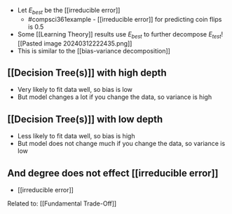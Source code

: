 - Let $E_{best}$ be the [[irreducible error]]
	- #compsci361example - [[irreducible error]] for predicting coin flips is 0.5
- Some [[Learning Theory]] results use $E_{best}$ to further decompose $E_{test}$![[Pasted image 20240312222435.png]]
- This is similar to the [[bias-variance decomposition]]
## [[Decision Tree(s)]] with high depth
- Very likely to fit data well, so bias is low
- But model changes a lot if you change the data, so variance is high
## [[Decision Tree(s)]] with low depth
- Less likely to fit data well, so bias is high
- But model does not change much if you change the data, so variance is low
## And degree does not effect [[irreducible error]]
- [[irreducible error]] 

Related to: [[Fundamental Trade-Off]]